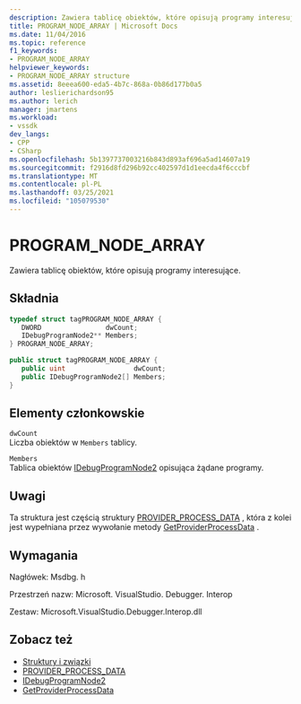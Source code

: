 ```yaml
---
description: Zawiera tablicę obiektów, które opisują programy interesujące.
title: PROGRAM_NODE_ARRAY | Microsoft Docs
ms.date: 11/04/2016
ms.topic: reference
f1_keywords:
- PROGRAM_NODE_ARRAY
helpviewer_keywords:
- PROGRAM_NODE_ARRAY structure
ms.assetid: 8eeea600-eda5-4b7c-868a-0b86d177b0a5
author: leslierichardson95
ms.author: lerich
manager: jmartens
ms.workload:
- vssdk
dev_langs:
- CPP
- CSharp
ms.openlocfilehash: 5b1397737003216b843d893af696a5ad14607a19
ms.sourcegitcommit: f2916d8fd296b92cc402597d1d1eecda4f6cccbf
ms.translationtype: MT
ms.contentlocale: pl-PL
ms.lasthandoff: 03/25/2021
ms.locfileid: "105079530"
---
```

# <a name="program_node_array"></a>PROGRAM_NODE_ARRAY
Zawiera tablicę obiektów, które opisują programy interesujące.

## <a name="syntax"></a>Składnia

```cpp
typedef struct tagPROGRAM_NODE_ARRAY {
   DWORD                dwCount;
   IDebugProgramNode2** Members;
} PROGRAM_NODE_ARRAY;
```

```csharp
public struct tagPROGRAM_NODE_ARRAY {
   public uint                 dwCount;
   public IDebugProgramNode2[] Members;
}
```

## <a name="members"></a>Elementy członkowskie
 `dwCount`\
 Liczba obiektów w `Members` tablicy.

 `Members`\
 Tablica obiektów [IDebugProgramNode2](../../../extensibility/debugger/reference/idebugprogramnode2.md) opisująca żądane programy.

## <a name="remarks"></a>Uwagi
 Ta struktura jest częścią struktury [PROVIDER_PROCESS_DATA](../../../extensibility/debugger/reference/provider-process-data.md) , która z kolei jest wypełniana przez wywołanie metody [GetProviderProcessData](../../../extensibility/debugger/reference/idebugprogramprovider2-getproviderprocessdata.md) .

## <a name="requirements"></a>Wymagania
 Nagłówek: Msdbg. h

 Przestrzeń nazw: Microsoft. VisualStudio. Debugger. Interop

 Zestaw: Microsoft.VisualStudio.Debugger.Interop.dll

## <a name="see-also"></a>Zobacz też
- [Struktury i związki](../../../extensibility/debugger/reference/structures-and-unions.md)
- [PROVIDER_PROCESS_DATA](../../../extensibility/debugger/reference/provider-process-data.md)
- [IDebugProgramNode2](../../../extensibility/debugger/reference/idebugprogramnode2.md)
- [GetProviderProcessData](../../../extensibility/debugger/reference/idebugprogramprovider2-getproviderprocessdata.md)
